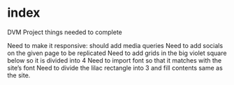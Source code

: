 # index
DVM Project things needed to complete

Need to make it responsive: should add media queries
Need to add socials on the given page to be replicated
Need to add grids in the big violet square below so it is divided into 4
Need to import font so that it matches with the site’s font
Need to divide the lilac rectangle into 3 and fill contents same as the site.
